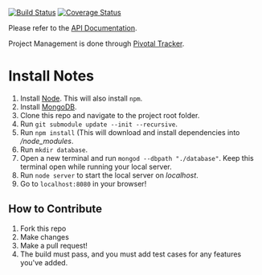 [![Build Status](https://travis-ci.org/WaterlooAnswers/WaterlooAnswersAPI.svg?branch=master)](https://travis-ci.org/WaterlooAnswers/WaterlooAnswersAPI)
[![Coverage Status](https://coveralls.io/repos/WaterlooAnswers/WaterlooAnswersAPI/badge.svg)](https://coveralls.io/r/WaterlooAnswers/WaterlooAnswersAPI)

Please refer to the [API Documentation](http://docs.waterlooanswers.apiary.io/ "API Documentation"). 

Project Management is done through [Pivotal Tracker](https://www.pivotaltracker.com/projects/1142404 "Pivotal tracker"). 

# Install Notes

1. Install [Node](http://nodejs.org/). This will also install `npm`.
2. Install [MongoDB](http://www.mongodb.org/downloads).
2. Clone this repo and navigate to the project root folder.
3. Run `git submodule update --init --recursive`.
4. Run `npm install` (This will download and install dependencies into */node_modules*.
5. Run `mkdir database`.
6. Open a new terminal and run `mongod --dbpath "./database"`. Keep this terminal open while running your local server.
5. Run `node server` to start the local server on *localhost*.
6. Go to `localhost:8080` in your browser!

## How to Contribute

1. Fork this repo
2. Make changes
3. Make a pull request!
4. The build must pass, and you must add test cases for any features you've added.
